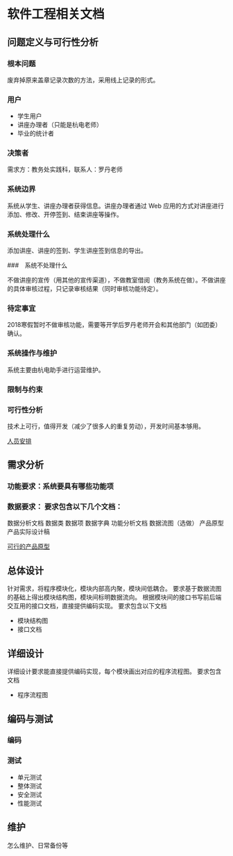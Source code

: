 # 软件工程相关文档

## 问题定义与可行性分析

### 根本问题

废弃掉原来盖章记录次数的方法，采用线上记录的形式。

### 用户

* 学生用户
* 讲座办理者（只能是杭电老师）
* 毕业的统计者

### 决策者

需求方：教务处实践科，联系人：罗丹老师

### 系统边界

系统从学生、讲座办理者获得信息。讲座办理者通过 Web 应用的方式对讲座进行添加、修改、开停签到、结束讲座等操作。

### 系统处理什么

添加讲座、讲座的签到、学生讲座签到信息的导出。

###　系统不处理什么

不做讲座的宣传（用其他的宣传渠道），不做教室借阅（教务系统在做）。不做讲座的具体审核过程，只记录审核结果（同时审核功能待定）。

### 待定事宜

2018寒假暂时不做审核功能，需要等开学后罗丹老师开会和其他部门（如团委）确认。

### 系统操作与维护

系统主要由杭电助手进行运营维护。

### 限制与约束

### 可行性分析

技术上可行，值得开发（减少了很多人的重复劳动），开发时间基本够用。

[人员安排](./人员安排.md)

## 需求分析

### 功能要求：系统要具有哪些功能项

### 数据要求： 要求包含以下几个文档：

数据分析文档
数据类
数据项
数据字典
功能分析文档
数据流图（选做）
产品原型
产品实际设计稿

[可行的产品原型](https://modao.cc/app/ef802583a7a6ce1177b2c859cbcac341a83408fc#screen=s3921DBDAD81517641896788)

## 总体设计

针对需求，将程序模块化，模块内部高内聚，模块间低耦合。 要求基于数据流图的基础上得出模块结构图，模块间标明数据流向。 根据模块间的接口书写前后端交互用的接口文档，直接提供编码实现。 要求包含以下文档

* 模块结构图
* 接口文档

## 详细设计

详细设计要求能直接提供编码实现，每个模块画出对应的程序流程图。 要求包含文档

* 程序流程图

## 编码与测试

### 编码

### 测试

* 单元测试
* 整体测试
* 安全测试
* 性能测试

## 维护

怎么维护、日常备份等